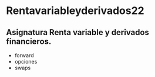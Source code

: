 # Rentavariableyderivados22
## Asignatura Renta variable y derivados financieros.
* forward
* opciones
* swaps
